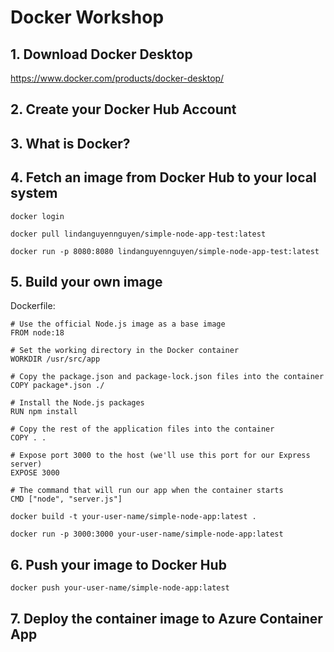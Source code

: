 # Docker Workshop
## 1. Download Docker Desktop
https://www.docker.com/products/docker-desktop/
## 2. Create your Docker Hub Account
## 3. What is Docker?
## 4. Fetch an image from Docker Hub to your local system
```
docker login
```
```
docker pull lindanguyennguyen/simple-node-app-test:latest
```
```
docker run -p 8080:8080 lindanguyennguyen/simple-node-app-test:latest
```
## 5. Build your own image
Dockerfile:
```
# Use the official Node.js image as a base image
FROM node:18

# Set the working directory in the Docker container
WORKDIR /usr/src/app

# Copy the package.json and package-lock.json files into the container
COPY package*.json ./

# Install the Node.js packages
RUN npm install

# Copy the rest of the application files into the container
COPY . .

# Expose port 3000 to the host (we'll use this port for our Express server)
EXPOSE 3000

# The command that will run our app when the container starts
CMD ["node", "server.js"]
```
```
docker build -t your-user-name/simple-node-app:latest .
```
```
docker run -p 3000:3000 your-user-name/simple-node-app:latest
```
## 6. Push your image to Docker Hub
```
docker push your-user-name/simple-node-app:latest
```

## 7. Deploy the container image to Azure Container App
